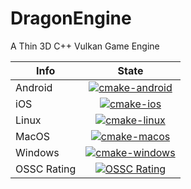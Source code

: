 # DragonEngine
A Thin 3D C++ Vulkan Game Engine

| Info      | State |
| --- | :---: |
| Android | [![cmake-android](https://github.com/KhrySystem/DragonEngine/actions/workflows/android.yml/badge.svg)](https://github.com/KhrySystem/DragonEngine/actions/workflows/android.yml) |
iOS | [![cmake-ios](https://github.com/KhrySystem/DragonEngine/actions/workflows/ios.yml/badge.svg)](https://github.com/KhrySystem/DragonEngine/actions/workflows/ios.yml) |
| Linux | [![cmake-linux](https://github.com/KhrySystem/DragonEngine/actions/workflows/linux.yml/badge.svg)](https://github.com/KhrySystem/DragonEngine/actions/workflows/linux.yml) |
|MacOS | [![cmake-macos](https://github.com/KhrySystem/DragonEngine/actions/workflows/macos.yml/badge.svg)](https://github.com/KhrySystem/DragonEngine/actions/workflows/macos.yml) |
| Windows | [![cmake-windows](https://github.com/KhrySystem/DragonEngine/actions/workflows/windows.yml/badge.svg)](https://github.com/KhrySystem/DragonEngine/actions/workflows/windows.yml) |
OSSC Rating | [![OSSC Rating](https://api.securityscorecards.dev/projects/github.com/KhrySystem/DragonEngine/badge)](https://securityscorecards.dev/viewer/?uri=github.com/KhrySystem/DragonEngine) |